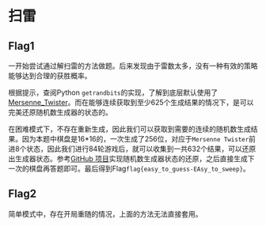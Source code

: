 # 扫雷

## Flag1

一开始尝试通过解扫雷的方法做题。后来发现由于雷数太多，没有一种有效的策略能够达到合理的获胜概率。

根据提示，查阅Python `getrandbits`的实现，了解到底层默认使用了[Mersenne_Twister](https://en.wikipedia.org/wiki/Mersenne_Twister)。而在能够连续获取到至少625个生成结果的情况下，是可以完美还原随机数生成器的状态的。

在困难模式下，不存在重新生成，因此我们可以获取到需要的连续的随机数生成结果。因为本题中棋盘是16*16的，一次生成了256位，对应于`Mersenne Twister`前进8个状态，因此我们进行84轮游戏后，就可以收集到一共632个结果，可以还原出生成器状态。参考[GitHub 项目](https://github.com/eboda/mersenne-twister-recover)实现随机数生成器状态的还原，之后直接生成下一次的棋盘再答题即可。最后得到Flag`flag{easy_to_guess-EAsy_to_sweep}`。

## Flag2

简单模式中，存在开局重随的情况，上面的方法无法直接套用。
